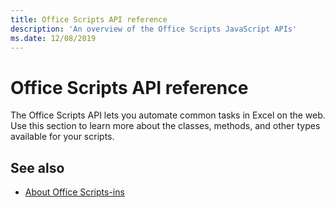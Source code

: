 ```yaml
---
title: Office Scripts API reference 
description: 'An overview of the Office Scripts JavaScript APIs'
ms.date: 12/08/2019
---
```


# Office Scripts API reference

The Office Scripts API lets you automate common tasks in Excel on the web. Use this section to learn more about the classes, methods, and other types available for your scripts.

## See also

- [About Office Scripts-ins](/office/dev/scripts/overview/overview)
